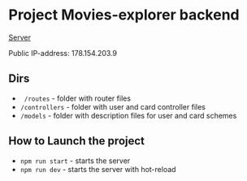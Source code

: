# Project Movies-explorer backend

[Server](https://api.movies.bellamir.nomoredomains.sbs)

Public IP-address: 178.154.203.9

## Dirs

* ` /routes` - folder with router files
* `/controllers` - folder with user and card controller files
* `/models` - folder with description files for user and card schemes
  

## How to Launch the project

* `npm run start` - starts the server
* `npm run dev` - starts the server with hot-reload
